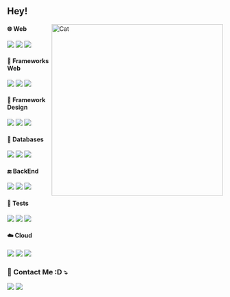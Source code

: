 
<h2 align="left"> 
   Hey!<br>
</h2>
<img src="https://media1.tenor.com/m/gZU3n_9Nv2EAAAAC/cat-cat-stare.gif" min-width="400px" max-width="400px" width="400px" align="right" alt="Cat">
<div>
<h4 align="left">
   <strong>🌐 Web</strong>
</h4>
<div align="left">
   <img src="https://img.shields.io/badge/JavaScript-323330?style=for-the-badge&logo=javascript&logoColor=F7DF1E"/>
   <img src="https://img.shields.io/badge/HTML5-E34F26?style=for-the-badge&logo=html5&logoColor=white"/>
   <img src="https://img.shields.io/badge/CSS3-1572B6?style=for-the-badge&logo=css3&logoColor=white"/>
</div>
<h4 align="left">
   <strong>🧰 Frameworks Web</strong>
</h4>
<div align="left">
   <img src="https://img.shields.io/badge/React-20232A?style=for-the-badge&logo=react&logoColor=61DAFB"/>
   <img src="https://img.shields.io/badge/Vue.js-35495E?style=for-the-badge&logo=vuedotjs&logoColor=4FC08D"/>
   <img src="https://img.shields.io/badge/next.js-000000?style=for-the-badge&logo=nextdotjs&logoColor=white"/>
</div>
<h4 align="left">
   <strong>🎨 Framework Design</strong>
</h4>
<div align="left">
<img src="https://img.shields.io/badge/Material--UI-0081CB?style=for-the-badge&logo=material-ui&logoColor=white"/>
<img src="https://img.shields.io/badge/Tailwind_CSS-38B2AC?style=for-the-badge&logo=tailwind-css&logoColor=white"/>
<img src="https://img.shields.io/badge/Bootstrap-563D7C?style=for-the-badge&logo=bootstrap&logoColor=white"/>
<h4 align="left">
   <strong>📙 Databases</strong>
</h4>
<div align="left">
   <img src="https://img.shields.io/badge/MySQL-005C84?style=for-the-badge&logo=mysql&logoColor=white"/>
   <img src="https://img.shields.io/badge/MongoDB-4EA94B?style=for-the-badge&logo=mongodb&logoColor=white"/>
   <img src="https://img.shields.io/badge/PostgreSQL-316192?style=for-the-badge&logo=postgresql&logoColor=white"/>
</div>
<h4 align="left">
   <strong>🔚 BackEnd</strong>
</h4>
<div align="left">
<img src="https://img.shields.io/badge/Express.js-000000?style=for-the-badge&logo=express&logoColor=white"/>
<img src="https://img.shields.io/badge/Node.js-339933?style=for-the-badge&logo=nodedotjs&logoColor=white"/>
<img src="https://img.shields.io/badge/Flask-000000?style=for-the-badge&logo=flask&logoColor=white"/>
<h4 align="left">
   <strong>🧪 Tests</strong>
</h4>
<div align="left">
<img src="https://img.shields.io/badge/Selenium-43B02A?style=for-the-badge&logo=Selenium&logoColor=white"/>
<img src="https://img.shields.io/badge/Jest-C21325?style=for-the-badge&logo=jest&logoColor=white"/>
<img src="https://img.shields.io/badge/Cypress-17202C?style=for-the-badge&logo=cypress&logoColor=white"/>
<h4 align="left">
   <strong>☁️ Cloud</strong>
</h4>
<div align="left">
   <img src="https://img.shields.io/badge/Heroku-430098?style=for-the-badge&logo=heroku&logoColor=white"/>
   <img src="https://img.shields.io/badge/Amazon_AWS-FF9900?style=for-the-badge&logo=amazonaws&logoColor=white"/>
   <img src="https://img.shields.io/badge/Google_Cloud-4285F4?style=for-the-badge&logo=google-cloud&logoColor=white"/>
</div>
<h3 align="left">
   💌 Contact Me :D ⤵️
</h3>
<p align="left">
   <a href="mailto:gtmelati@gmail.com?Subject=Ei%20Guilherme%21&Body=Escreva%20aqui%20sua%20mensagem%20de%20contato..." alt="Gmail">
   <img src="https://img.shields.io/badge/-Gmail-FF0000?style=flat-square&labelColor=FF0000&logo=gmail&logoColor=white&link=" /></a>
   <a href="https://www.linkedin.com/in/guilherme-melati/" alt="Linkedin">
   <img src="https://img.shields.io/badge/-Linkedin-0e76a8?style=flat-square&logo=Linkedin&logoColor=white&link=" /></a>
</p>
